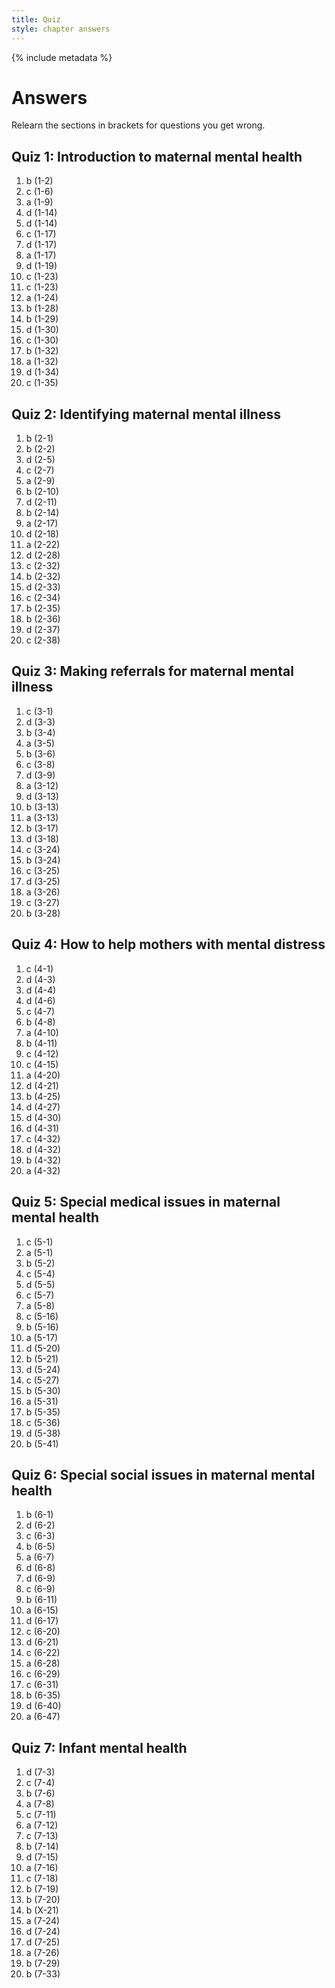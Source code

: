 ```yaml
---
title: Quiz
style: chapter answers
---
```


{% include metadata %}

# Answers

Relearn the sections in brackets for questions you get wrong.

## Quiz 1: Introduction to maternal mental health

1.	b (1-2)
2.	c (1-6)
3.	a (1-9)
4.	d (1-14)
5.	d (1-14)
6.	c (1-17)
7.	d (1-17)
8.	a (1-17)
9.	d (1-19)
10.	c (1-23)
11.	c (1-23)
12.	a (1-24)
13.	b (1-28)
14.	b (1-29)
15.	d (1-30)
16.	c (1-30)
17.	b (1-32)
18.	a (1-32)
19.	d (1-34)
20.	c (1-35)

## Quiz 2: Identifying maternal mental illness

1.	b (2-1)
2.	b (2-2)
3.	d (2-5)
4.	c (2-7)
5.	a (2-9)
6.	b (2-10)
7.	d (2-11)
8.	b (2-14)
9.	a (2-17)
10.	d (2-18)
11.	a (2-22)
12.	d (2-28)
13.	c (2-32)
14.	b (2-32)
15.	d (2-33)
16.	c (2-34)
17.	b (2-35)
18.	b (2-36)
19.	d (2-37)
20.	c (2-38)

## Quiz 3: Making referrals for maternal mental illness

1.	c (3-1)
2.	d (3-3)
3.	b (3-4)
4.	a (3-5)
5.	b (3-6)
6.	c (3-8)
7.	d (3-9)
8.	a (3-12)
9.	d (3-13)
10.	b (3-13)
11.	a (3-13)
12.	b (3-17)
13.	d (3-18)
14.	c (3-24)
15.	b (3-24)
16.	c (3-25)
17.	d (3-25)
18.	a (3-26)
19.	c (3-27)
20.	b (3-28)

## Quiz 4: How to help mothers with mental distress

1.	c (4-1)
2.	d (4-3)
3.	d (4-4)
4.	d (4-6)
5.	c (4-7)
6.	b (4-8)
7.	a (4-10)
8.	b (4-11)
9.	c (4-12)
10.	c (4-15)
11.	a (4-20)
12.	d (4-21)
13.	b (4-25)
14.	d (4-27)
15.	d (4-30)
16.	d (4-31)
17.	c (4-32)
18.	d (4-32)
19.	b (4-32)
20.	a (4-32)

## Quiz 5: Special medical issues in maternal mental health

1.	c (5-1)
2.	a (5-1)
3.	b (5-2)
4.	c (5-4)
5.	d (5-5)
6.	c (5-7)
7.	a (5-8)
8.	c (5-16)
9.	b (5-16)
10.	a (5-17)
11.	d (5-20)
12.	b (5-21)
13.	d (5-24)
14.	c (5-27)
15.	b (5-30)
16.	a (5-31)
17.	b (5-35)
18.	c (5-36)
19.	d (5-38)
20.	b (5-41)

## Quiz 6: Special social issues in maternal mental health

1.	b (6-1)
2.	d (6-2)
3.	c (6-3)
4.	b (6-5)
5.	a (6-7)
6.	d (6-8)
7.	d (6-9)
8.	c (6-9)
9.	b (6-11)
10.	a (6-15)
11.	d (6-17)
12.	c (6-20)
13.	d (6-21)
14.	c (6-22)
15.	a (6-28)
16.	c (6-29)
17.	c (6-31)
18.	b (6-35)
19.	d (6-40)
20.	a (6-47)

## Quiz 7: Infant mental health 

1. d (7-3)
2. c (7-4)
3. b (7-6)
4. a (7-8)
5. c (7-11)
6. a (7-12)
7. c (7-13)
8. b (7-14)
9. d (7-15)
10. a (7-16)
11. c (7-18)
12. b (7-19)
13. b (7-20)
14. b (X-21)
15. a (7-24)
16. d (7-24)
17. d (7-25)
18. a (7-26)
19. b (7-29)
20. b (7-33)